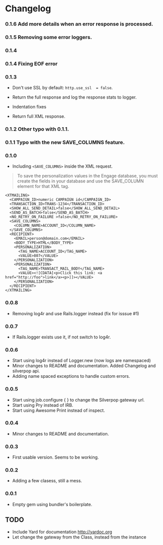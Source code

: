 Changelog
=========

### 0.1.6 Add more details when an error response is processed.

### 0.1.5 Removing some error loggers.

### 0.1.4

### 0.1.4 Fixing EOF error

### 0.1.3

- Don't use SSL by default: `http.use_ssl  = false`.
- Return the full response and log the response stats to logger.
- Indentation fixes

- Return full XML response.

### 0.1.2 Other typo with 0.1.1.
### 0.1.1 Typo with the new SAVE_COLUMNS feature.

### 0.1.0
- Including `<SAVE_COLUMNS>` inside the XML request.

> To save the personalization values in the Engage database,
> you must create the fields in your database and use the SAVE_COLUMN element
> for that XML tag.

```
<XTMAILING>
  <CAMPAIGN_ID>numeric CAMPAIGN id</CAMPAIGN_ID>
  <TRANSACTION_ID>TRANS-1234</TRANSACTION_ID>
  <SHOW_ALL_SEND_DETAIL>false</SHOW_ALL_SEND_DETAIL>
  <SEND_AS_BATCH>false</SEND_AS_BATCH>
  <NO_RETRY_ON_FAILURE >false</NO_RETRY_ON_FAILURE>
  <SAVE_COLUMNS>
    <COLUMN_NAME>ACCOUNT_ID</COLUMN_NAME>
  </SAVE_COLUMNS>
  <RECIPIENT>
    <EMAIL>person@domain.com</EMAIL>
    <BODY_TYPE>HTML</BODY_TYPE>
    <PERSONALIZATION>
      <TAG_NAME>ACCOUNT_ID</TAG_NAME>
      <VALUE>807</VALUE>
    </PERSONALIZATION>
    <PERSONALIZATION>
      <TAG_NAME>TRANSACT_MAIL_BODY</TAG_NAME>
      <VALUE><![CDATA[<p>Click this link: <a href="http://foo">link</a><p>]]></VALUE>
    </PERSONALIZATION>
  </RECIPIENT>
</XTMAILING>
```

### 0.0.8
- Removing log4r and use Rails.logger instead (fix for isssue #1)

### 0.0.7
- If Rails.logger exists use it, if not switch to log4r.

### 0.0.6
- Start using log4r instead of Logger.new (now logs are namespaced)
- Minor changes to README and documentation. Added Changelog and silverpop api.
- Adding name spaced exceptions to handle custom errors.

### 0.0.5
- Start using job.configure { } to change the Silverpop gateway url.
- Start using Pry instead of IRB.
- Start using Awesome Print instead of inspect.

### 0.0.4
- Minor changes to README and documentation.

### 0.0.3
- First usable version. Seems to be working.

### 0.0.2
- Adding a few clasess, still a mess.

### 0.0.1
- Empty gem using bundler's boilerplate.

TODO
----

- Include Yard for documentation http://yardoc.org
- Let change the gateway from the Class, instead from the instance
